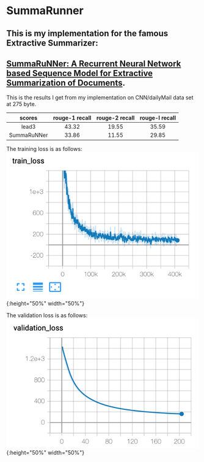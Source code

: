 # SummaRunner
## This is my implementation for the famous Extractive Summarizer:
## [SummaRuNNer: A Recurrent Neural Network based Sequence Model for Extractive Summarization of Documents](https://arxiv.org/abs/1611.04230). 

This is the results I get from my implementation on CNN/dailyMail data set at 275 byte. 

| scores | rouge-1 recall | rouge-2 recall | rouge-l recall |
| :------: |:-------------:| :-----:| :-----:|
| lead3     | 43.32 | 19.55 | 35.59|
| SummaRuNNer | 33.86 | 11.55 | 29.85 |

The training loss is as follows:
![](train_loss.png){:height="50%" width="50%"}

The validation loss is as follows:
![](val_loss.png){:height="50%" width="50%"}



